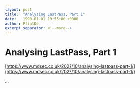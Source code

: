```yaml
---
layout: post
title:  "Analysing LastPass, Part 1"
date:   1990-01-01 19:55:00 +0000
author: PfiatDe
excerpt_separator: <!--more-->
---
```


# Analysing LastPass, Part 1
[https://www.mdsec.co.uk/2022/10/analysing-lastpass-part-1/](https://www.mdsec.co.uk/2022/10/analysing-lastpass-part-1/)

...
<!--more-->
